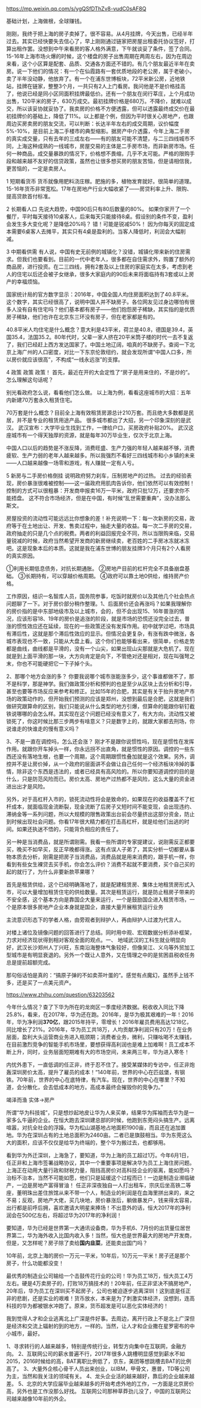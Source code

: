 https://mp.weixin.qq.com/s/ygQSfDThZv8-vudC0sAF8Q


基础计划，上海做根，全球赚钱。

刚刚，我终于把上海的房子卖掉了。很不容易。从4月挂牌，今天出售，已经半年过去。其实已经快要失去信心了，早上刚刚通过链家把房屋出租委托协议签好，打算出租作罢。没想到中午来看房的客人格外满意，下午就谈妥了条件，签了合同。15-16年上海市场火爆的时候，这个楼盘的房子出售周期在两周左右，因为在周边来看，这个小区算是配套、品质、交通各方面还不错的。有几个朋友最近半年在卖房。说一下他们的情况：有一个在仙霞路有一套优质地段的老公房，属于老破小，卖了半年没动静，他放弃了。有一个在浦东世博板块，72平米新公房，近地铁站，挂牌在链家，整整3个月，一共只有2人上门看房。我问他是不是价格挂高了，他说已经是同小区同面积挂牌最低价。还有一个朋友在闵行莘庄，上个月成功出售，120平米的房子，630万成交。最初挂牌价格是680万。不降价，就难以成交，所以该妥协就妥协了。我卖房的价格不方便透露，但可以透露最终成交价在最初挂牌价的基础上，降低了11%。以上都是个例，但因为平时很关心房地产，也跟周边买房卖房的朋友交流，可以判断：长达半年左右的成交周期，议价幅度5%-10%，是目前上海二手楼市的典型缩影。据房产中介透露，今年上海二手房的真实成交量，只有去年的三成左右——有的朋友可能不清楚，与二三四线城市不同，上海这种成熟的一线城市，房屋交易的主体是二手房市场，而非新房市场。任何一种商品，成交量暴跌的情况下，价格想不畏缩，几乎不太可能。严格的限购手段和越来越不友好的信贷政策，虽然也让很多想买房的朋友苦恼，但是请相信我，更苦恼的，一定是卖房人。


1 短期看货币
货币就像用肥料浇庄稼。肥施的多，植物发育就好。很简单的道理。
15-16年货币非常宽松。17年在房地产行业大幅收紧了——房贷利率上升、限购、提高贷款首付标准。

2 长期看人口
先说大趋势，中国90后只有80后数量的80%。
如果你家开了一个餐厅，平时每天接待10桌客人，后来每天只能接待8桌。假设别的条件不变，盈利会发生多大变化呢？是降低20%吗？
错！可能是锐减50%！
因为你每天的固定成本需要6桌客人去摊平，其实只有4桌是盈利的。当客人降低时，利润会大幅削减。

3 中期看供需
有人说，中国有史无前例的城镇化？没错，城镇化带来新的住房需求。但我们也要看到。目前的一代中老年人，很多都在自住需求外，购置了额外的商品房，进行投资。在二三四线，拥有2套及以上住房的家庭实在太多，考虑到老人的住宅以后还会被子女继承，很多大家庭内的90后未来将面临持有3套或以上房产的幸福烦恼。

国家统计局的官方数字显示：2016年，中国全国人均住房面积达到了40.8平米。这个数字，其实已经很高了，说明中国人并不缺房子。各位网友见过身边哪怕有很多人没有自有住宅吗？他们基本都有房子——他们抱怨房子稀缺，其实指的是优质房子稀缺，他们也许在北京东三环没有房子，但在老家都是有的。

40.8平米人均住宅是什么概念？意大利是43平米，荷兰是40.8，德国是39.4，英国35.4，法国35.2。80年代时，父辈一家人挤在20平米筒子楼的时代一去不复返了，我们已经赶上西方发达国家了。中国土地辽阔，咱真的不缺房子。查阅一下北京上海广州的人口密度，对比一下东京伦敦纽约，就会发现所谓“中国人口多，所以房价就应该很高”，不构成“一线永远涨”的支撑。

4 政策 政策 政策！
首先，最近在开的大会定性了“房子是用来住的，不是炒的”。怎么理解这句话呢？

别光看政府怎么说，看看他们怎么做。
以上海为例，看看这座城市的大招：五年内新建70万套永久租赁住宅。

70万套是什么概念？目前全上海有效租赁房源总计210万套。而且绝大多数都是民居，并不是专业的租赁用途产品。
很多城市都出了大招，另一个印象深刻的是武汉。
武汉宣布：大学毕业生找到工作，一律给户口，买房政府补贴20%。
武汉这座城市有一个得天独厚的资源，就是每年30万毕业生，仅次于北京上海。

中国人口以后的趋势是不涨反降，消费旺盛、生产力强的年轻人越来越不够，消费疲软、生产力弱的老年人越来越多。所以我强烈不看好三四线城市和小乡镇的未来——人口越来越像一场零和游戏，有人赚就一定有人亏。

5 新房与二手房价格倒挂
说明政府努力刹车，压制房地产的过热。
过去的经验表现，房价暴涨很难被控制——这一届政府用肌肉告诉你，他们依然可以有效控制！
控制的方式可以很粗暴：开发商申报卖16万一平米，政府只批12万，还要求你不能捂盘。
这不符合市场经济，但是在中国，有时候“乱世需要重典”，没办法那么斯文。

房屋投资的流动性可能远远比你想象的差！补充说明一下：每一次新房的交易，政府等于在土地出让、开发、售卖过程中，抽走大量的收益。每一次二手房的交易，政府抽走的只是几个点的税费。两者的利益回报完全不同，所以当限购来临，交易量锐减的时候，政府当然希望开发商的新房继续卖，老百姓的二手房冰冻就冰冻吧。这是现象本后的本质。这就是我在浦东世博的朋友挂牌3个月只有2个人看房的真实原因。

①利用长期低息债务，对抗长期通胀。
②房地产目前的杠杆完全不具备崩盘基础。
③长期持有，可以穿越价格周期。
④政府可以靠土地0供给，维持房产价格。

工作原因，结识一名智库人员，国务院参事，吃饭时就房价以及其他几个社会热点问题聊了一下。对于房价部分稍作整理。1、后面房价还会再涨吗？如果我理解你的房价指的是中东部地级市及以上城市，会的，但不会出现15、16年普涨的情况，应该形容18、19年的房价是追涨的阶段，就是市场的恐慌还没完全过去，普涨的惯性效应还在延续，现在的一些政策还没有发挥作用。初中就学过吧，市场具有滞后性，这就是那个滞后性效应的显示。但情况会更复杂，有涨有跌中微涨，各城市表现也不一致，只能从大盘上看。这个你们也能够看出来，很简单，价格走势都是曲线，曲线都是平滑的，没有一个山尖，如果出现山尖那就是大危机了。现在就是到上面平滑的那一块，大方向肯定是向下，不管绝对还是相对，现在叫强弩之末，你也不可能硬把它一下子掉个头。

2、那哪个地方会涨的多？    你要我说哪个城市涨能涨多少，这个事谁都做不了，那不是科学，那是神学。我们做政策分析和预判的也是至少从区块上去分析和引导，甚至也要等市场反应来参考和修正。比如15年的合肥，其实是有关于抬升房地产市场的政策动作的，但开始我们预测的应该是郑州，没想到最后是合肥，这就是我们做研究跟算命的区别，我们只能说从什么类型的地方引爆，但算命的能跟你斩钉截铁说哪哪的会怎么样。其实现在这个问题已经没有意义了，有大方向，流动性又被锁死了，你这时候比那三步两步有啥意义？只是数字上的，就跟大家都去刑场，你说谁走的快谁走的慢有意义吗？

3、不是一直在调控吗，怎么还会涨？    刚才不是跟你说惯性吗，现在是惯性在发挥作用。就跟你开车掉头一样，你永远拐不出直角，就是惯性的原因。调控的一些东西还没有落地生根，也要一个周期，这个周期跟惯性叠加就是这个效果。另外，调控并不是让房价掉，从一个政府的层面讲不会做让自己任何一个经济板块冷掉的事情，除非这个东西是违法的，或者已经具有高风险的。所以你要知道调控的目的是什么，只是防范风险而已。房价太高、房地产过热都不是风险，这么大量的资金进进出出才是风险。


另外，对于高杠杆入市的，锁死流动性将会是致命的，如果现在的收益覆盖不了杠杆成本，就面临现金流断裂，现金流断了后房子又短时间不能变现，会出现违约、滞纳金等一系列问题，所以大规模的限售政策出台前会尽量挤出这部分资金，防止到时候出现社会问题。你看17年很大精力都在打击高杠杆，就是给他们出逃的时间。如果还执迷不悟的，只能背负相应的责任了。

另一种是当消费品，就是所谓刚需。我看一些所谓的专家提建议，说刚需反正都要买，晚买不如早买，反正早晚都得涨。这有点误人子弟了，其实分析一切都要从事物本质去分析，刚需是把房子当消费品，消费品就是用来消费的，跟手机一样，你看到有些女生裸贷去买手机，你会怎么评价？消费不起就不要消费，买个自己买的起的就行了，为什么非要新款苹果哪？

首先是租赁供给，这个已经明确落地了，就是配建租赁房、集体土地租赁房形式入市，可以大量增加租赁住宅的供给数量。其次是租赁运行，就是防止租房子带来的不安全感，这个基本方向是靠国企大量来运行，一个是鼓励国企进入租赁市场，一个是原本很多房地产企业本身就是国企，直接大量开展租赁运行业务

主流意识形态下的学者人格，由旁观者到辩护人，再由辩护人过渡为代言人。

对楼上诸位及镜像问题的回答进行了总结。同时用中观、宏观数据分析添补框架，力求对经济现状得到相对客观全面的观点。一、	地域武汉的工科生就业明显向好，武汉长沙郑州人丁兴旺，东南沿海整体气象较好，但像吴江、义乌等外贸加工型城市是有明显衰退的。另外一个既让人意外，又在情理之中的是贫困县税收任务总是提前超额完成。

那句俗话怕是真的：“搞原子弹的不如卖茶叶蛋的“。感觉有点魔幻，虽然手上钱不多，还是买了一点美元资产。

https://www.zhihu.com/question/63203562


今年什么情况？查了下华为所在的龙岗区一季度经济数据。税收收入同比下降25.8%，看来，在2017年，华为还在跑。2016年，是华为极其艰难的一年！2016年，华为净利润**370亿**，跟2015年持平，零增长！2016年雇员费用高达1218亿，同比增长了21%。2016年，华为员工共18万，人均贡献净利润只有20万！在业务层面，盈利大头运营商业务进入瓶颈期；消费者业务，微利，只赚吆喝不太赚钱，在目前激烈竞争的智能手机市场里，要想获得高利润也是难上加难啊！员工成本不断上升，同时，业务层面短期难有大的市场空间，未来两三年，华为进入寒冬！

内忧外患下，一直低调的任正非，终于忍不住了。接受某媒体的专访中，任正非炮轰深圳房价太高，提升了雇员的成本！“140年前，世界的中心在匹兹堡，有钢铁。70年前，世界的中心在底特律，有汽车。现在，世界的中心在哪里？不知道，会分散化，会去低成本的地方。高成本最终会摧毁你的竞争力。”

竭泽而渔
实体->房产

所谓“华为科技城”，只是想炒起地皮让华为人来买单，结果华为挥袖而去华为是一家多么牛逼的企业。在恒大跑去深圳建总部的时候，他跑到东莞闷头搞生产。远离喧嚣，对抗全社会的浮躁。华为松山湖基地占地面积1900亩，而且还在追加置地。华为在深圳占有的土地总面积为2460亩。二者已是旗鼓相当。华为东莞这么大的面积，应该不仅仅是给华为终端的，整个华为搬过去，也都够用。

看到华为外迁深圳，上海急了，要知道，华为上海的员工超过1万。今年6月1日，任正非和上海市签署战略协议，其中一个重要事项是解决华为员工上海住房问题。上海正在动用大量行政和财税力量，阻挡高房价对高科技企业的驱离，能如愿吗？治标不治本，当然不可能如愿，他们只是延缓这个过程而已！一边是制造业濒临破产，一边是房地产富得冒油！
任正非深夜独自一人打出租车，宗庆后坐高铁二等座，董明珠出差住旅馆从来不带一个人，制造业的利润是在血海里拼出来的，来之不易；反观，房地产大佬，买几块地，房价暴涨后，躺做暴发户，钱来得太容易，出行都是前呼后拥，喜欢邀请大明星来捧场！不出意外的话，恒大2017年的净利润会在500亿左右，将超过华为2017年的净利润！

要知道，华为已经是世界第一大通讯设备商，华为手机6、7月份的出货量位居世界第二，华为海外收入比国内收入多！当然，恒大也是世界最大的房地产开发商，但是，又怎样呢？房子除了卖给**国内韭菜**，还能卖出国门吗？

10年前，北京上海的房价一万元一平米，10年后，10万元一平米！房子还是那个房子，什么功能都没变！

最优秀的制造业公司输给一个击鼓传花行业的公司！华为员工18万，恒大员工4万左右。硬是4万卖房子的，打败18万搞技术的！20年前，任正非坚决不搞房地产，20年后，华为员工在深圳买不起房子，公司也被迫逐步逃离深圳！这到底是任正非的悲剧，还是实业的艰难！货币放水，本来是为了刺激实体经济，没想到，连高科技的华为都被银水冲跑了。原来，货币超发是可以恶化实体经济的！

我到觉得人才和企业逃离北上广深是件好事。去周边，离开行政上不是北上广深但是经济和交流上辐射的到的地方，一样的。当然，让人才和企业撒在星罗密布的中小城市，最好。


1、寻求转行的人越来越多，特别是传统行业，转型方向集中在互联网，金融方向。
2、互联网公司的薪水普遍不行，2017年很多人跳槽明显感觉到薪水不如2015，2016时候给的高，BAT离职比例低了，京东，美团等想跳槽去BAT的比例高了。
3、大量外企核心骨干人员出来创业，以IBM，甲骨文，惠普，TD等公司为主，当然和我关注的领域有关。
4、龙头企业活的越来越好，靠后的企业越来越差。
5、北京的大学应届毕业越来越多的开始考虑外地的工作，一方面是北京房价高，另外也是工作没那么好找。
互联网公司那种草莽劲儿没了，中国的互联网公司越来越像10年前的外企。


